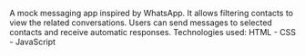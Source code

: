A mock messaging app inspired by WhatsApp. It allows filtering contacts to view the related conversations. Users can send messages to selected contacts and receive automatic responses. Technologies used: HTML - CSS - JavaScript